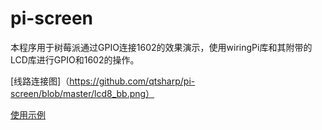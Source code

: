 pi-screen
=========

本程序用于树莓派通过GPIO连接1602的效果演示，使用wiringPi库和其附带的LCD库进行GPIO和1602的操作。

[线路连接图]（https://github.com/qtsharp/pi-screen/blob/master/lcd8_bb.png）

[使用示例](https://github.com/qtsharp/pi-screen/blob/master/1602.c)

